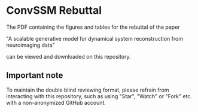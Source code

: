 # ConvSSM Rebuttal

The PDF containing the figures and tables for the rebuttal of the paper 

"A scalable generative model for dynamical system reconstruction from neuroimaging data" 

can be viewed and downloaded on this repository.

## Important note

To maintain the double blind reviewing format, please refrain from interacting with this repository, such as using "Star", "Watch" or "Fork" etc. with a non-anonymized GitHub account.
